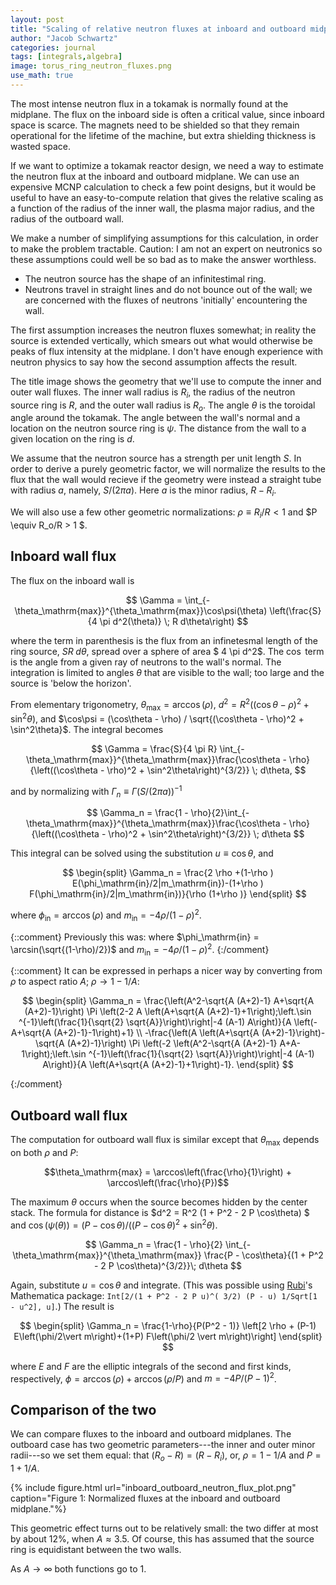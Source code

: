 ```yaml
---
layout: post
title: "Scaling of relative neutron fluxes at inboard and outboard midplane with aspect ratio"
author: "Jacob Schwartz"
categories: journal
tags: [integrals,algebra]
image: torus_ring_neutron_fluxes.png
use_math: true
---
```

The most intense neutron flux in a tokamak is normally found at the midplane. The flux on the inboard side is often a critical value, since inboard space is scarce. The magnets need to be shielded so that they remain operational for the lifetime of the machine, but extra shielding thickness is wasted space. 

If we want to optimize a tokamak reactor design, we need a way to estimate the neutron flux at the inboard and outboard midplane. We can use an expensive MCNP calculation to check a few point designs, but it would be useful to have an easy-to-compute relation that gives the relative scaling as a function of the radius of the inner wall, the plasma major radius, and the radius of the outboard wall.

We make a number of simplifying assumptions for this calculation, in order to make the problem tractable. Caution: I am not an expert on neutronics so these assumptions could well be so bad as to make the answer worthless.
  * The neutron source has the shape of an infinitestimal ring.
  * Neutrons travel in straight lines and do not bounce out of the wall; we are concerned with the fluxes of neutrons 'initially' encountering the wall.

The first assumption increases the neutron fluxes somewhat; in reality the source is extended vertically, which smears out what would otherwise be peaks of flux intensity at the midplane. I don't have enough experience with neutron physics to say how the second assumption affects the result.

The title image shows the geometry that we'll use to compute the inner and outer wall fluxes. The inner wall radius is $R_i$, the radius of the neutron source ring is $R$, and the outer wall radius is $R_o$. The angle $\theta$ is the toroidal angle around the tokamak. The angle between the wall's normal and a location on the neutron source ring is $\psi$. The distance from the wall to a given location on the ring is $d$.

We assume that the neutron source has a strength per unit length $S$. In order to derive a purely geometric factor, we will normalize the results to the flux that the wall would recieve if the geometry were instead a straight tube with radius $a$, namely, $S/(2 \pi a)$. Here $a$ is the minor radius, $R - R_i$.

We will also use a few other geometric normalizations: $\rho \equiv R_i/R < 1$ and $P \equiv R_o/R > 1 $.

## Inboard wall flux

The flux on the inboard wall is 

$$
\Gamma =  \int_{-\theta_\mathrm{max}}^{\theta_\mathrm{max}}\cos\psi(\theta) \left(\frac{S}{4 \pi d^2(\theta)}  \; R d\theta\right) 
$$

where the term in parenthesis is the flux from an infinetesmal length of the ring source, $S R \; d\theta$, spread over a sphere of area $ 4 \pi d^2$. The $\cos$ term is the angle from a given ray of neutrons to the wall's normal. The integration is limited to angles $\theta$ that are visible to the wall; too large and the source is 'below the horizon'.

From elementary trigonometry, $\theta_\mathrm{max} = \arccos(\rho)$, $d^2 = R^2 \left((\cos\theta - \rho)^2 + \sin^2\theta\right)$, and $\cos\psi = (\cos\theta - \rho) / \sqrt{(\cos\theta - \rho)^2 + \sin^2\theta}$.
The integral becomes

$$
\Gamma =  \frac{S}{4 \pi R} \int_{-\theta_\mathrm{max}}^{\theta_\mathrm{max}}\frac{\cos\theta - \rho}{\left((\cos\theta - \rho)^2 + \sin^2\theta\right)^{3/2}} \; d\theta,
$$

and by normalizing with $\Gamma_n \equiv \Gamma (S/(2{\pi}a))^{-1}$

$$
\Gamma_n =  \frac{1 - \rho}{2}\int_{-\theta_\mathrm{max}}^{\theta_\mathrm{max}}\frac{\cos\theta - \rho}{\left((\cos\theta - \rho)^2 + \sin^2\theta\right)^{3/2}} \; d\theta
$$

This integral can be solved using the substitution $u \equiv \cos \theta$, and

$$
\begin{split}
\Gamma_n = \frac{2 \rho +(1-\rho ) E(\phi_\mathrm{in}/2|m_\mathrm{in})-(1+\rho ) F(\phi_\mathrm{in}/2|m_\mathrm{in})}{\rho  (1+\rho )}
\end{split}
$$

where $\phi_\mathrm{in} = \arccos(\rho)$ and $m_\mathrm{in} = -4\rho/(1-\rho)^2$.

{::comment}
Previously this was:
where $\phi_\mathrm{in} = \arcsin(\sqrt{(1-\rho)/2})$ and $m_\mathrm{in} = -4\rho/(1-\rho)^2$.
{:/comment}

{::comment}
It can be expressed in perhaps a nicer way by converting from $\rho$ to aspect ratio $A$; $\rho \to 1 - 1/A$:

$$
\begin{split}
\Gamma_n = 
\frac{\left(A^2-\sqrt{A (A+2)-1} A+\sqrt{A (A+2)-1}\right) \Pi \left(2-2 A \left(A+\sqrt{A
   (A+2)-1}+1\right);\left.\sin ^{-1}\left(\frac{1}{\sqrt{2} \sqrt{A}}\right)\right|-4 (A-1) A\right)}{A
   \left(-A+\sqrt{A (A+2)-1}-1\right)+1} \\
-\frac{\left(A \left(A+\sqrt{A (A+2)-1}\right)-\sqrt{A (A+2)-1}\right) \Pi \left(-2 \left(A^2-\sqrt{A (A+2)-1}
   A+A-1\right);\left.\sin ^{-1}\left(\frac{1}{\sqrt{2} \sqrt{A}}\right)\right|-4 (A-1) A\right)}{A
   \left(A+\sqrt{A (A+2)-1}+1\right)-1}.
\end{split}
$$

{:/comment}

## Outboard wall flux

The computation for outboard wall flux is similar except that $\theta_\mathrm{max}$ depends on both $\rho$ and $P$:

$$\theta_\mathrm{max} = \arccos\left(\frac{\rho}{1}\right) + \arccos\left(\frac{\rho}{P})$$

The maximum $\theta$ occurs when the source becomes hidden by the center stack.
The formula for distance is $d^2 = R^2 (1 + P^2 - 2 P \cos\theta) $ and $\cos(\psi(\theta)) = (P - \cos\theta)/((P - \cos\theta)^2 + \sin^2\theta )$.

$$
\Gamma_n =  \frac{1 - \rho}{2} \int_{-\theta_\mathrm{max}}^{\theta_\mathrm{max}} \frac{P - \cos\theta}{(1 + P^2 - 2 P \cos\theta)^{3/2}}\; d\theta
$$

Again, substitute $u = \cos\theta$ and integrate. (This was possible using [Rubi](https://rulebasedintegration.org/)'s Mathematica package:
`Int[2/(1 + P^2 - 2 P u)^( 3/2) (P - u) 1/Sqrt[1 - u^2], u]`.)
The result is

$$
\begin{split}
\Gamma_n = \frac{1-\rho}{P(P^2 - 1)} \left[2 \rho +  (P-1) E\left(\phi/2\vert m\right)+(1+P) F\left(\phi/2 \vert m\right)\right]
\end{split}
$$

where $E$ and $F$ are the elliptic integrals of the second and first kinds, respectively,
$\phi = \arccos(\rho) + \arccos(\rho/P)$
and $m = -4 P / (P-1)^2$.

## Comparison of the two

We can compare fluxes to the inboard and outboard midplanes. The outboard case has two geometric parameters---the inner and outer minor radii---so we set them equal: that $(R_o - R) = (R - R_i)$, or, $\rho = 1 - 1/A$ and $P = 1 + 1/A$.

{% include figure.html url="inboard_outboard_neutron_flux_plot.png" 
caption="Figure 1: Normalized fluxes at the inboard and outboard midplane."%}

This geometric effect turns out to be relatively small: the two differ at most by about 12%, when $A\approx3.5$.
Of course, this has assumed that the source ring is equidistant between the two walls.

As $A \to \infty$ both functions go to 1.

